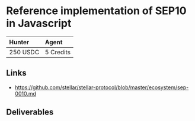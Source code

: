 # Reference implementation of SEP10 in Javascript

| Hunter | Agent
| :- | :-
| 250 USDC | 5 Credits

## Links
- https://github.com/stellar/stellar-protocol/blob/master/ecosystem/sep-0010.md

## Deliverables